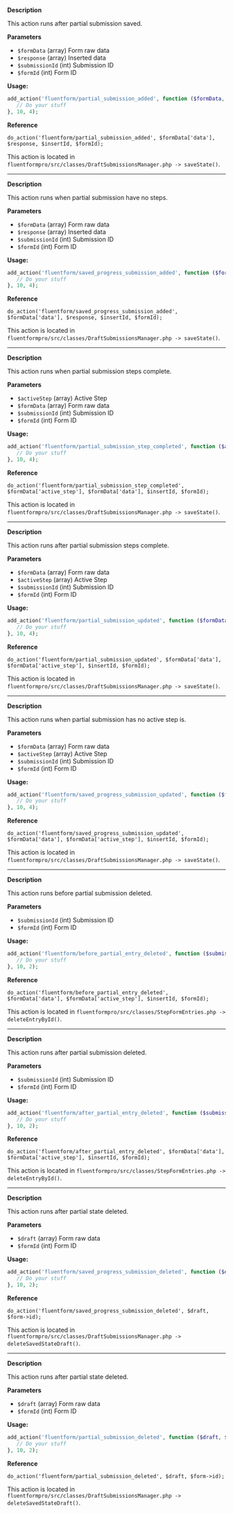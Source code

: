 
<explain-block title="fluentform/partial_submission_added">

**Description**

This action runs after partial submission saved.

**Parameters**
- `$formData` (array)  Form raw data
- `$response` (array)  Inserted data
- `$submissionId`  (int)   Submission ID
- `$formId`     (int)   Form ID

**Usage:**
```php 
add_action('fluentform/partial_submission_added', function ($formData, $response, $submissionId, $formId){
   // Do your stuff
}, 10, 4);
```

**Reference**

`do_action('fluentform/partial_submission_added', $formData['data'], $response, $insertId, $formId);`

This action is located in `fluentformpro/src/classes/DraftSubmissionsManager.php -> saveState()`.

</explain-block>

---------------------------------------------------

<explain-block title="fluentform/saved_progress_submission_added">

**Description**

This action runs when partial submission have no steps.

**Parameters**
- `$formData` (array)  Form raw data
- `$response` (array)  Inserted data
- `$submissionId`  (int)   Submission ID
- `$formId`     (int)   Form ID

**Usage:**
```php 
add_action('fluentform/saved_progress_submission_added', function ($formData, $response, $submissionId, $formId){
   // Do your stuff
}, 10, 4);
```

**Reference**

`do_action('fluentform/saved_progress_submission_added', $formData['data'], $response, $insertId, $formId);`

This action is located in `fluentformpro/src/classes/DraftSubmissionsManager.php -> saveState()`.

</explain-block>

---------------------------------------------------

<explain-block title="fluentform/partial_submission_step_completed">

**Description**

This action runs when partial submission steps complete.

**Parameters**
- `$activeStep` (array)  Active Step
- `$formData` (array)  Form raw data
- `$submissionId`  (int)   Submission ID
- `$formId`     (int)   Form ID

**Usage:**
```php 
add_action('fluentform/partial_submission_step_completed', function ($activeStep, $formData, $submissionId, $formId){
   // Do your stuff
}, 10, 4);
```

**Reference**

`do_action('fluentform/partial_submission_step_completed', $formData['active_step'], $formData['data'], $insertId, $formId);`

This action is located in `fluentformpro/src/classes/DraftSubmissionsManager.php -> saveState()`.

</explain-block>

---------------------------------------------------

<explain-block title="fluentform/partial_submission_updated">

**Description**

This action runs after partial submission steps complete.

**Parameters**
- `$formData` (array)  Form raw data
- `$activeStep` (array)  Active Step
- `$submissionId`  (int)   Submission ID
- `$formId`     (int)   Form ID

**Usage:**
```php 
add_action('fluentform/partial_submission_updated', function ($formData, $activeStep, $submissionId, $formId){
   // Do your stuff
}, 10, 4);
```

**Reference**

`do_action('fluentform/partial_submission_updated', $formData['data'], $formData['active_step'], $insertId, $formId);`

This action is located in `fluentformpro/src/classes/DraftSubmissionsManager.php -> saveState()`.

</explain-block>

---------------------------------------------------

<explain-block title="fluentform/saved_progress_submission_updated">

**Description**

This action runs when partial submission has no active step is.

**Parameters**
- `$formData` (array)  Form raw data
- `$activeStep` (array)  Active Step
- `$submissionId`  (int)   Submission ID
- `$formId`     (int)   Form ID

**Usage:**
```php 
add_action('fluentform/saved_progress_submission_updated', function ($formData, $activeStep, $submissionId, $formId){
   // Do your stuff
}, 10, 4);
```

**Reference**

`do_action('fluentform/saved_progress_submission_updated', $formData['data'], $formData['active_step'], $insertId, $formId);`

This action is located in `fluentformpro/src/classes/DraftSubmissionsManager.php -> saveState()`.

</explain-block>


---------------------------------------------------

<explain-block title="fluentform/before_partial_entry_deleted">

**Description**

This action runs before partial submission deleted.

**Parameters**
- `$submissionId`  (int)   Submission ID
- `$formId`     (int)   Form ID

**Usage:**
```php 
add_action('fluentform/before_partial_entry_deleted', function ($submissionId, $formId){
   // Do your stuff
}, 10, 2);
```

**Reference**

`do_action('fluentform/before_partial_entry_deleted', $formData['data'], $formData['active_step'], $insertId, $formId);`

This action is located in `fluentformpro/src/classes/StepFormEntries.php -> deleteEntryById()`.

</explain-block>

---------------------------------------------------

<explain-block title="fluentform/after_partial_entry_deleted">

**Description**

This action runs after partial submission deleted.

**Parameters**
- `$submissionId`  (int)   Submission ID
- `$formId`     (int)   Form ID

**Usage:**
```php 
add_action('fluentform/after_partial_entry_deleted', function ($submissionId, $formId){
   // Do your stuff
}, 10, 2);
```

**Reference**

`do_action('fluentform/after_partial_entry_deleted', $formData['data'], $formData['active_step'], $insertId, $formId);`

This action is located in `fluentformpro/src/classes/StepFormEntries.php -> deleteEntryById()`.

</explain-block>

---------------------------------------------------

<explain-block title="fluentform/saved_progress_submission_deleted">

**Description**

This action runs after partial state deleted.

**Parameters**
- `$draft` (array)  Form raw data
- `$formId`     (int)   Form ID

**Usage:**
```php 
add_action('fluentform/saved_progress_submission_deleted', function ($draft, $formId){
   // Do your stuff
}, 10, 2);
```

**Reference**

`do_action('fluentform/saved_progress_submission_deleted', $draft, $form->id);`

This action is located in `fluentformpro/src/classes/DraftSubmissionsManager.php -> deleteSavedStateDraft()`.

</explain-block>

---------------------------------------------------

<explain-block title="fluentform/partial_submission_deleted">

**Description**

This action runs after partial state deleted.

**Parameters**
- `$draft` (array)  Form raw data
- `$formId`     (int)   Form ID

**Usage:**
```php 
add_action('fluentform/partial_submission_deleted', function ($draft, $formId){
   // Do your stuff
}, 10, 2);
```

**Reference**

`do_action('fluentform/partial_submission_deleted', $draft, $form->id);`

This action is located in `fluentformpro/src/classes/DraftSubmissionsManager.php -> deleteSavedStateDraft()`.

</explain-block>
